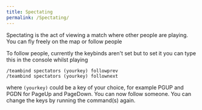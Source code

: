 ```yaml
---
title: Spectating
permalink: /Spectating/
---
```


Spectating is the act of viewing a match where other people are playing.
You can fly freely on the map or follow people

To follow people, currently the keybinds aren't set but to set it you
can type this in the console whilst playing

`/teambind spectators (yourkey) followprev`
`/teambind spectators (yourkey) follownext`

where `(yourkey)` could be a key of your choice, for example PGUP and
PGDN for PageUp and PageDown. You can now follow someone. You can change
the keys by running the command(s) again.